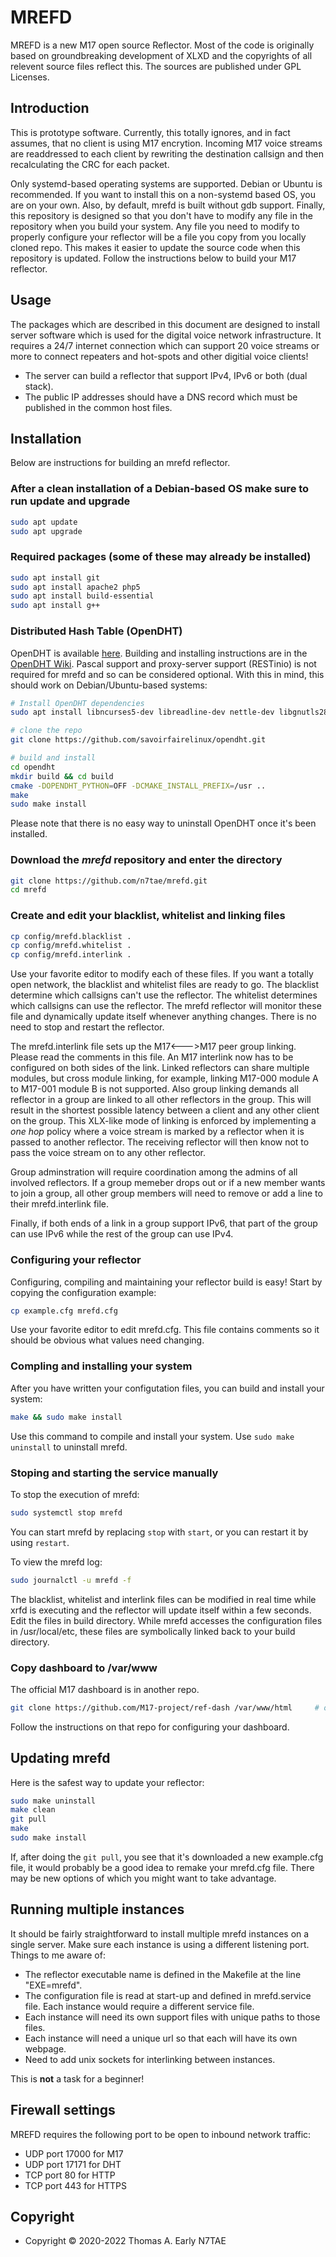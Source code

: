 # MREFD

MREFD is a new M17 open source Reflector. Most of the code is originally based on groundbreaking development of XLXD and the copyrights of all relevent source files reflect this. The sources are published under GPL Licenses.

## Introduction

This is prototype software. Currently, this totally ignores, and in fact assumes, that no client is using M17 encrytion. Incoming M17 voice streams are readdressed to each client by rewriting the destination callsign and then recalculating the CRC for each packet.

Only systemd-based operating systems are supported. Debian or Ubuntu is recommended. If you want to install this on a non-systemd based OS, you are on your own. Also, by default, mrefd is built without gdb support. Finally, this repository is designed so that you don't have to modify any file in the repository when you build your system. Any file you need to modify to properly configure your reflector will be a file you copy from you locally cloned repo. This makes it easier to update the source code when this repository is updated. Follow the instructions below to build your M17 reflector.

## Usage

The packages which are described in this document are designed to install server software which is used for the digital voice network infrastructure. It requires a 24/7 internet connection which can support 20 voice streams or more to connect repeaters and hot-spots and other digitial voice clients!

- The server can build a reflector that support IPv4, IPv6 or both (dual stack).
- The public IP addresses should have a DNS record which must be published in the common host files.

## Installation

Below are instructions for building an mrefd reflector.

### After a clean installation of a Debian-based OS make sure to run update and upgrade

```bash
sudo apt update
sudo apt upgrade
```

### Required packages (some of these may already be installed)

```bash
sudo apt install git
sudo apt install apache2 php5
sudo apt install build-essential
sudo apt install g++
```

### Distributed Hash Table (OpenDHT)

OpenDHT is available [here](https://github./com/savoirfairelinux/opendht.git). Building and installing instructions are in the [OpenDHT Wiki](https://github.com/savoirfairelinux/opendht/wiki/Build-the-library). Pascal support and proxy-server support (RESTinio) is not required for mrefd and so can be considered optional. With this in mind, this should work on Debian/Ubuntu-based systems:

```bash
# Install OpenDHT dependencies
sudo apt install libncurses5-dev libreadline-dev nettle-dev libgnutls28-dev libargon2-0-dev libmsgpack-dev  libssl-dev libfmt-dev libjsoncpp-dev libhttp-parser-dev libasio-dev cmake

# clone the repo
git clone https://github.com/savoirfairelinux/opendht.git

# build and install
cd opendht
mkdir build && cd build
cmake -DOPENDHT_PYTHON=OFF -DCMAKE_INSTALL_PREFIX=/usr ..
make
sudo make install
```

Please note that there is no easy way to uninstall OpenDHT once it's been installed.

### Download the *mrefd* repository and enter the directory

```bash
git clone https://github.com/n7tae/mrefd.git
cd mrefd
```

### Create and edit your blacklist, whitelist and linking files

```bash
cp config/mrefd.blacklist .
cp config/mrefd.whitelist .
cp config/mrefd.interlink .
```

Use your favorite editor to modify each of these files. If you want a totally open network, the blacklist and whitelist files are ready to go. The blacklist determine which callsigns can't use the reflector. The whitelist determines which callsigns can use the reflector. The mrefd reflector will monitor these file and dynamically update itself whenever anything changes. There is no need to stop and restart the reflector.

The mrefd.interlink file sets up the M17<--->M17 peer group linking. Please read the comments in this file. An M17 interlink now has to be configured on both sides of the link. Linked reflectors can share multiple modules, but cross module linking, for example, linking M17-000 module A to M17-001 module B is not supported. Also group linking demands all reflector in a group are linked to all other reflectors in the group. This will result in the shortest possible latency between a client and any other client on the group. This XLX-like mode of linking is enforced by implementing a *one hop* policy where a voice stream is marked by a reflector when it is passed to another reflector. The receiving reflector will then know not to pass the voice stream on to any other reflector.

Group adminstration will require coordination among the admins of all involved reflectors. If a group memeber drops out or if a new member wants to join a group, all other group members will need to remove or add a line to their mrefd.interlink file.

Finally, if both ends of a link in a group support IPv6, that part of the group can use IPv6 while the rest of the group can use IPv4.

### Configuring your reflector

Configuring, compiling and maintaining your reflector build is easy! Start by copying the configuration example:

```bash
cp example.cfg mrefd.cfg
```

Use your favorite editor to edit mrefd.cfg. This file contains comments so it should be obvious what values need changing.

### Compling and installing your system

After you have written your configutation files, you can build and install your system:

```bash
make && sudo make install
```

Use this command to compile and install your system. Use `sudo make uninstall` to uninstall mrefd.

### Stoping and starting the service manually

To stop the execution of mrefd:

```bash
sudo systemctl stop mrefd
```

You can start mrefd by replacing `stop` with `start`, or you can restart it by using `restart`.

To view the mrefd log:

```bash
sudo journalctl -u mrefd -f
```

The blacklist, whitelist and interlink files can be modified in real time while xrfd is executing and the reflector will update itself within a few seconds. Edit the files in build directory. While mrefd accesses the configuration files in /usr/local/etc, these files are symbolically linked back to your build directory.

### Copy dashboard to /var/www

The official M17 dashboard is in another repo.

```bash
git clone https://github.com/M17-project/ref-dash /var/www/html     # or where ever you system www root is located
```

Follow the instructions on that repo for configuring your dashboard.

## Updating mrefd

Here is the safest way to update your reflector:

```bash
sudo make uninstall
make clean
git pull
make
sudo make install
```

If, after doing the `git pull`, you see that it's downloaded a new example.cfg file, it would probably be a good idea to remake your mrefd.cfg file. There may be new options of which you might want to take advantage.

## Running multiple instances

It should be fairly straightforward to install multiple mrefd instances on a single server. Make sure each instance is using a different listening port. Things to me aware of:

- The reflector executable name is defined in the Makefile at the line "EXE=mrefd".
- The configuration file is read at start-up and defined in mrefd.service file. Each instance would require a different service file.
- Each instance will need its own support files with unique paths to those files.
- Each instance will need a unique url so that each will have its own webpage.
- Need to add unix sockets for interlinking between instances.

This is **not** a task for a beginner!

## Firewall settings

MREFD requires the following port to be open to inbound network traffic:

- UDP port 17000 for M17
- UDP port 17171 for DHT
- TCP port 80 for HTTP
- TCP port 443 for HTTPS

## Copyright

- Copyright © 2020-2022 Thomas A. Early N7TAE
